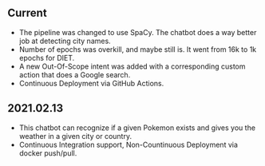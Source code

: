 ## Current
* The pipeline was changed to use SpaCy. The chatbot does a way better job at detecting city names.
* Number of epochs was overkill, and maybe still is. It went from 16k to 1k epochs for DIET.
* A new Out-Of-Scope intent was added with a corresponding custom action that does a Google search.
* Continuous Deployment via GitHub Actions.

## 2021.02.13
* This chatbot can recognize if a given Pokemon exists and gives you the weather in a given city or country.
* Continuous Integration support, Non-Countinuous Deployment via docker push/pull.